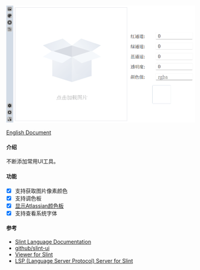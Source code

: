![screenshot](./screenshot/uibox.png)

[English Document](./README.md)

#### 介绍
不断添加常用UI工具。

#### 功能
- [x] 支持获取图片像素颜色
- [x] 支持调色板
- [x] [显示Atlassian颜色板](https://atlassian.design/resources/color-palette-resources)
- [x] 支持查看系统字体

#### 参考
- [Slint Language Documentation](https://slint-ui.com/releases/1.0.0/docs/slint/)
- [github/slint-ui](https://github.com/slint-ui/slint)
- [Viewer for Slint](https://github.com/slint-ui/slint/tree/master/tools/viewer)
- [LSP (Language Server Protocol) Server for Slint](https://github.com/slint-ui/slint/tree/master/tools/lsp)
